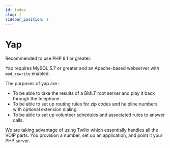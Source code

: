 ```yaml
---
id: index
slug: /
sidebar_position: 1
---
```


# Yap

Recommended to use PHP 8.1 or greater.

Yap requires MySQL 5.7 or greater and an Apache-based webserver with `mod_rewrite` enabled.


The purposes of yap are :
* To be able to take the results of a BMLT root server and play it back through the telephone.  
* To be able to set up routing rules for zip codes and helpline numbers with optional extension dialing.
* To be able to set up volunteer schedules and associated rules to answer calls.

We are taking advantage of using Twilio which essentially handles all the VOIP parts.  You provision a number, set up an application, and point it your PHP server.

